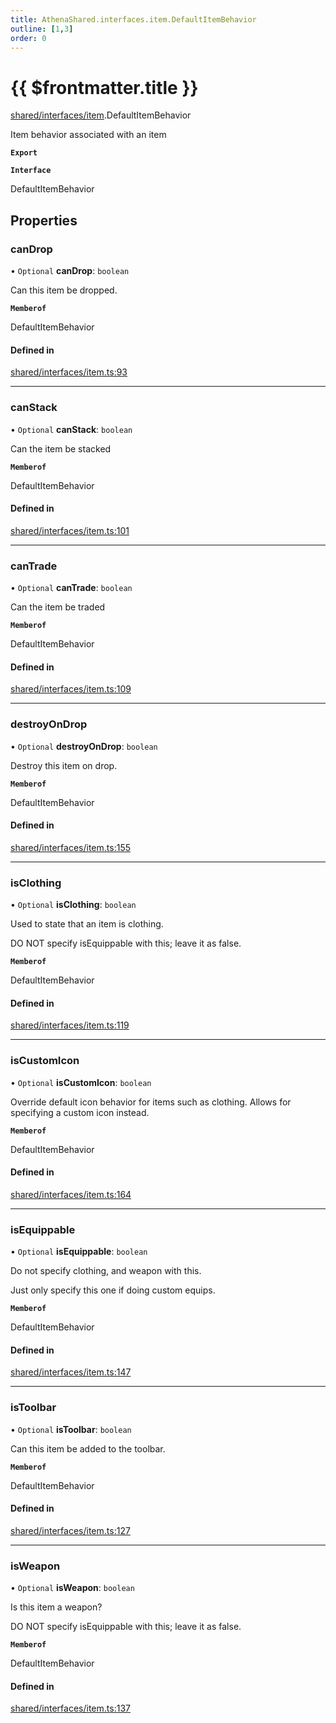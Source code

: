 ```yaml
---
title: AthenaShared.interfaces.item.DefaultItemBehavior
outline: [1,3]
order: 0
---
```


# {{ $frontmatter.title }}


[shared/interfaces/item](../modules/shared_interfaces_item.md).DefaultItemBehavior

Item behavior associated with an item

**`Export`**

**`Interface`**

DefaultItemBehavior

## Properties

### canDrop

• `Optional` **canDrop**: `boolean`

Can this item be dropped.

**`Memberof`**

DefaultItemBehavior

#### Defined in

[shared/interfaces/item.ts:93](https://github.com/Stuyk/altv-athena/blob/627294b/src/core/shared/interfaces/item.ts#L93)

___

### canStack

• `Optional` **canStack**: `boolean`

Can the item be stacked

**`Memberof`**

DefaultItemBehavior

#### Defined in

[shared/interfaces/item.ts:101](https://github.com/Stuyk/altv-athena/blob/627294b/src/core/shared/interfaces/item.ts#L101)

___

### canTrade

• `Optional` **canTrade**: `boolean`

Can the item be traded

**`Memberof`**

DefaultItemBehavior

#### Defined in

[shared/interfaces/item.ts:109](https://github.com/Stuyk/altv-athena/blob/627294b/src/core/shared/interfaces/item.ts#L109)

___

### destroyOnDrop

• `Optional` **destroyOnDrop**: `boolean`

Destroy this item on drop.

**`Memberof`**

DefaultItemBehavior

#### Defined in

[shared/interfaces/item.ts:155](https://github.com/Stuyk/altv-athena/blob/627294b/src/core/shared/interfaces/item.ts#L155)

___

### isClothing

• `Optional` **isClothing**: `boolean`

Used to state that an item is clothing.

DO NOT specify isEquippable with this; leave it as false.

**`Memberof`**

DefaultItemBehavior

#### Defined in

[shared/interfaces/item.ts:119](https://github.com/Stuyk/altv-athena/blob/627294b/src/core/shared/interfaces/item.ts#L119)

___

### isCustomIcon

• `Optional` **isCustomIcon**: `boolean`

Override default icon behavior for items such as clothing.
Allows for specifying a custom icon instead.

**`Memberof`**

DefaultItemBehavior

#### Defined in

[shared/interfaces/item.ts:164](https://github.com/Stuyk/altv-athena/blob/627294b/src/core/shared/interfaces/item.ts#L164)

___

### isEquippable

• `Optional` **isEquippable**: `boolean`

Do not specify clothing, and weapon with this.

Just only specify this one if doing custom equips.

**`Memberof`**

DefaultItemBehavior

#### Defined in

[shared/interfaces/item.ts:147](https://github.com/Stuyk/altv-athena/blob/627294b/src/core/shared/interfaces/item.ts#L147)

___

### isToolbar

• `Optional` **isToolbar**: `boolean`

Can this item be added to the toolbar.

**`Memberof`**

DefaultItemBehavior

#### Defined in

[shared/interfaces/item.ts:127](https://github.com/Stuyk/altv-athena/blob/627294b/src/core/shared/interfaces/item.ts#L127)

___

### isWeapon

• `Optional` **isWeapon**: `boolean`

Is this item a weapon?

DO NOT specify isEquippable with this; leave it as false.

**`Memberof`**

DefaultItemBehavior

#### Defined in

[shared/interfaces/item.ts:137](https://github.com/Stuyk/altv-athena/blob/627294b/src/core/shared/interfaces/item.ts#L137)

